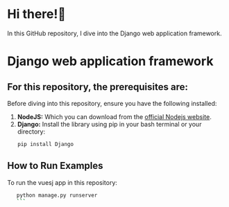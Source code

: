 # Hi there!👋

In this GitHub repository, I dive into the Django web application framework.

# Django web application framework
## For this repository, the prerequisites are:

Before diving into this repository, ensure you have the following installed:

1.  **NodeJS:** Which you can download from the [official Nodejs website](/).
2.  **Django:** Install the library using pip in your bash terminal or your directory:
    ```bash
    pip install Django
    ```

## How to Run Examples

To run the vuesj app in this repository:

 ```bash
    python manage.py runserver
    ```
